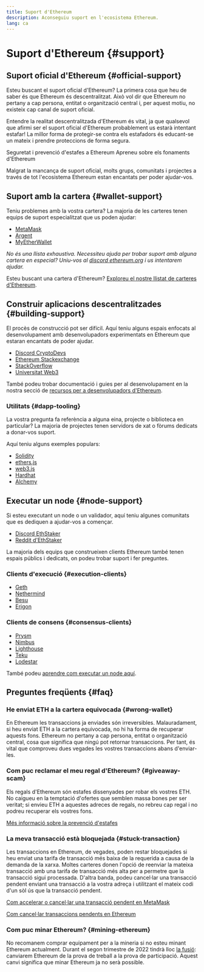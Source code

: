 ```yaml
---
title: Suport d'Ethereum
description: Aconseguiu suport en l'ecosistema Ethereum.
lang: ca
---
```


# Suport d'Ethereum {#support}

## Suport oficial d'Ethereum {#official-support}

Esteu buscant el suport oficial d'Ethereum? La primera cosa que heu de saber és que Ethereum és descentralitzat. Això vol dir que Ethereum no pertany a cap persona, entitat o organització central i, per aquest motiu, no existeix cap canal de suport oficial.

Entendre la realitat descentralitzada d'Ethereum és vital, ja que qualsevol que afirmi ser el suport oficial d'Ethereum probablement us estarà intentant estafar! La millor forma de protegir-se contra els estafadors és educant-se un mateix i prendre proteccions de forma segura.

<DocLink href="/security/">
  Seguretat i prevenció d'estafes a Ethereum
</DocLink>

<DocLink href="/learn/">
  Apreneu sobre els fonaments d'Ethereum
</DocLink>

Malgrat la mancança de suport oficial, molts grups, comunitats i projectes a través de tot l'ecosistema Ethereum estan encantats per poder ajudar-vos.

## Suport amb la cartera {#wallet-support}

Teniu problemes amb la vostra cartera? La majoria de les carteres tenen equips de suport especialitzat que us poden ajudar:

- [MetaMask](https://metamask.zendesk.com/hc/)
- [Argent](https://support.argent.xyz/hc/)
- [MyEtherWallet](https://help.myetherwallet.com/)

_No és una llista exhaustiva. Necessiteu ajuda per trobar suport amb alguna cartera en especial? Uniu-vos al [discord ethereum.org](https://discord.gg/ethereum-org) i us intentarem ajudar._

Esteu buscant una cartera d'Ethereum? [Exploreu el nostre llistat de carteres d'Ethereum](/wallets/find-wallet/).

## Construir aplicacions descentralitzades {#building-support}

El procès de construcció pot ser difícil. Aquí teniu alguns espais enfocats al desenvolupament amb desenvolupadors experimentats en Ethereum que estaran encantats de poder ajudar.

- [Discord CryptoDevs](https://discord.gg/Z9TA39m8Yu)
- [Ethereum Stackexchange](https://ethereum.stackexchange.com/)
- [StackOverflow](https://stackoverflow.com/questions/tagged/web3)
- [Universitat Web3](https://www.web3.university/)

També podeu trobar documentació i guies per al desenvolupament en la nostra secció de [recursos per a desenvolupadors d'Ethereum](/developers/).

### Utilitats {#dapp-tooling}

La vostra pregunta fa referència a alguna eina, projecte o biblioteca en particular? La majoria de projectes tenen servidors de xat o fòrums dedicats a donar-vos suport.

Aquí teniu alguns exemples populars:

- [Solidity](https://gitter.im/ethereum/solidity)
- [ethers.js](https://discord.gg/6jyGVDK6Jx)
- [web3.js](https://discord.gg/GsABYQu4sC)
- [Hardhat](https://discord.gg/xtrMGhmbfZ)
- [Alchemy](http://alchemy.com/discord)

## Executar un node {#node-support}

Si esteu executant un node o un validador, aquí teniu algunes comunitats que es dediquen a ajudar-vos a començar.

- [Discord EthStaker](https://discord.gg/ethstaker)
- [Reddit d'EthStaker](https://www.reddit.com/r/ethstaker)

La majoria dels equips que construeixen clients Ethereum també tenen espais públics i dedicats, on podeu trobar suport i fer preguntes.

### Clients d'execució {#execution-clients}

- [Geth](https://discord.gg/FqDzupGyYf)
- [Nethermind](https://discord.gg/YJx3pm8z5C)
- [Besu](https://discord.gg/p8djYngzKN)
- [Erigon](https://github.com/ledgerwatch/erigon/issues)

### Clients de consens {#consensus-clients}

- [Prysm](https://discord.gg/prysmaticlabs)
- [Nimbus](https://discord.gg/nSmEH3qgFv)
- [Lighthouse](https://discord.gg/cyAszAh)
- [Teku](https://discord.gg/7hPv2T6)
- [Lodestar](https://discord.gg/aMxzVcr)

També podeu [aprendre com executar un node aquí](/developers/docs/nodes-and-clients/run-a-node/).

## Preguntes freqüents {#faq}

### He enviat ETH a la cartera equivocada {#wrong-wallet}

En Ethereum les transaccions ja enviades són irreversibles. Malauradament, si heu enviat ETH a la cartera equivocada, no hi ha forma de recuperar aquests fons. Ethereum no pertany a cap persona, entitat o organització central, cosa que significa que ningú pot retornar transaccions. Per tant, és vital que comproveu dues vegades les vostres transaccions abans d'enviar-les.

### Com puc reclamar el meu regal d'Ethereum? {#giveaway-scam}

Els regals d'Ethereum són estafes dissenyades per robar els vostres ETH. No caigueu en la temptació d'ofertes que semblen massa bones per ser veritat; si envieu ETH a aquestes adreces de regals, no rebreu cap regal i no podreu recuperar els vostres fons.

[Més informació sobre la prevenció d'estafes](/security/#common-scams)

### La meva transacció està bloquejada {#stuck-transaction}

Les transaccions en Ethereum, de vegades, poden restar bloquejades si heu enviat una tarifa de transacció més baixa de la requerida a causa de la demanda de la xarxa. Moltes carteres donen l'opció de reenviar la mateixa transacció amb una tarifa de transacció més alta per a permetre que la transacció sigui processada. D'altra banda, podeu cancel·lar una transacció pendent enviant una transacció a la vostra adreça i utilitzant el mateix codi d'un sòl ús que la transacció pendent.

[Com accelerar o cancel·lar una transacció pendent en MetaMask](https://metamask.zendesk.com/hc/en-us/articles/360015489251-How-to-speed-up-or-cancel-a-pending-transaction)

[Com cancel·lar transaccions pendents en Ethereum](https://info.etherscan.com/how-to-cancel-ethereum-pending-transactions/)

### Com puc minar Ethereum? {#mining-ethereum}

No recomanem comprar equipament per a la mineria si no esteu minant Ethereum actualment. Durant el segon trimestre de 2022 tindrà lloc [la fusió](/roadmap/merge/): canviarem Ethereum de la prova de treball a la prova de participació. Aquest canvi significa que minar Ethereum ja no serà possible.
